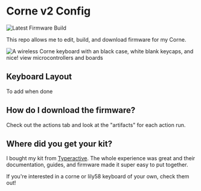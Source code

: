 # Corne v2 Config

![Latest Firmware Build](https://github.com/jakmaz/corne-zmk/actions/workflows/build.yml/badge.svg)

This repo allows me to edit, build, and download firmware for my Corne.

![A wireless Corne keyboard with an black case, white blank keycaps, and nice! view microcontrollers and boards](./docs/assets/picture.jpeg)

## Keyboard Layout

To add when done

## How do I download the firmware?

Check out the actions tab and look at the "artifacts" for each action run.

## Where did you get your kit?

I bought my kit from [Typeractive](https://typeractive.xyz). The whole experience was great and their documentation, guides, and firmware made it super easy to put together.

If you're interested in a corne or lily58 keyboard of your own, check them out!

